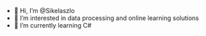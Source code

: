 - 👋 Hi, I’m @Sikelaszlo
- 👀 I’m interested in data processing and online learning solutions
- 🌱 I’m currently learning C#
<!-- - 💞️ I’m looking to collaborate on ... 
- 📫 How to reach me ...-->

<!---
Sikelaszlo/Sikelaszlo is a ✨ special ✨ repository because its `README.md` (this file) appears on your GitHub profile.
You can click the Preview link to take a look at your changes.
--->
